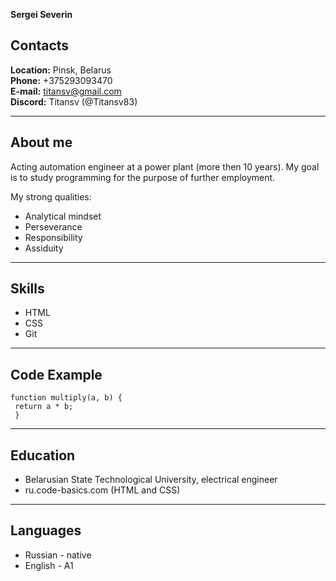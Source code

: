  **Sergei Severin**

## Contacts

**Location:** Pinsk, Belarus  
**Phone:** +375293093470  
**E-mail:** titansv@gmail.com  
**Discord:** Titansv (@Titansv83)
********

## About me  
Acting automation engineer at a power plant (more then 10 years).
My goal is to study programming for the purpose of further employment. 

My strong qualities:
* Analytical mindset
* Perseverance
* Responsibility
* Assiduity

***
## Skills
* HTML
* CSS
* Git

***
## Code Example
```
function multiply(a, b) { 
 return a * b;
 } ​
```
---
## Education
* Belarusian State Technological University, electrical engineer
* ru.code-basics.com (HTML and CSS)
***
## Languages
* Russian - native
* English - A1
